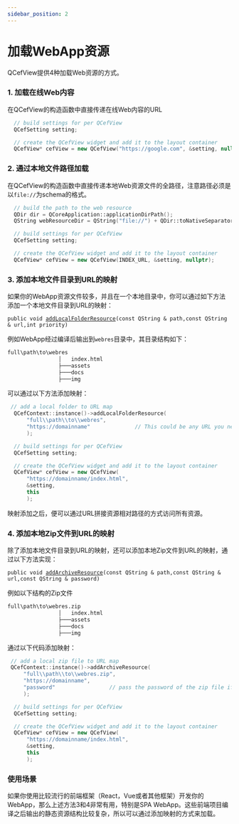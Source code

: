 ```yaml
---
sidebar_position: 2
---
```


# 加载WebApp资源

QCefView提供4种加载Web资源的方式。

### 1. 加载在线Web内容

在QCefView的构造函数中直接传递在线Web内容的URL
```cpp
  // build settings for per QCefView
  QCefSetting setting;

  // create the QCefView widget and add it to the layout container
  QCefView* cefView = new QCefView("https://google.com", &setting, nullptr);
```

### 2. 通过本地文件路径加载

在QCefView的构造函数中直接传递本地Web资源文件的全路径，注意路径必须是以`file://`为schema的格式。
```cpp
  // build the path to the web resource
  QDir dir = QCoreApplication::applicationDirPath();
  QString webResourceDir = QString("file://") + QDir::toNativeSeparators(dir.filePath("webres/index.html"));

  // build settings for per QCefView
  QCefSetting setting;

  // create the QCefView widget and add it to the layout container
  QCefView* cefView = new QCefView(INDEX_URL, &setting, nullptr);
```
### 3. 添加本地文件目录到URL的映射

如果你的WebApp资源文件较多，并且在一个本地目录中，你可以通过如下方法添加一个本地文件目录到URL的映射：

`public void `[`addLocalFolderResource`](/docs/reference/QCefContext#class_q_cef_context_1aecc6f7ee9d296bcf8d2ba470e0c0e454)`(const QString & path,const QString & url,int priority)`

例如WebApp经过编译后输出到`webres`目录中，其目录结构如下：
```bash
full\path\to\webres
                │   index.html
                ├───assets
                ├───docs
                ├───img
```

可以通过以下方法添加映射：
```cpp
 // add a local folder to URL map
  QCefContext::instance()->addLocalFolderResource(
      "full\\path\\to\\webres", 
      "https://domainname"              // This could be any URL you need
      );

  // build settings for per QCefView
  QCefSetting setting;

  // create the QCefView widget and add it to the layout container
  QCefView* cefView = new QCefView(
      "https://domainname/index.html", 
      &setting, 
      this
      );
```

映射添加之后，便可以通过URL拼接资源相对路径的方式访问所有资源。

### 4. 添加本地Zip文件到URL的映射

除了添加本地文件目录到URL的映射，还可以添加本地Zip文件到URL的映射，通过以下方法实现：

`public void `[`addArchiveResource`](/docs/reference/QCefContext#class_q_cef_context_1a007272d5df4016143f6b9e221a3b0eb1)`(const QString & path,const QString & url,const QString & password)`

例如以下结构的Zip文件
```bash
full\path\to\webres.zip
                │   index.html
                ├───assets
                ├───docs
                ├───img
```

通过以下代码添加映射：
```cpp
 // add a local zip file to URL map
 QCefContext::instance()->addArchiveResource(
     "full\\path\\to\\webres.zip", 
     "https://domainname",
     "password"                 // pass the password of the zip file if needed
     );

  // build settings for per QCefView
  QCefSetting setting;

  // create the QCefView widget and add it to the layout container
  QCefView* cefView = new QCefView(
      "https://domainname/index.html", 
      &setting, 
      this
      );
```

### 使用场景

如果你使用比较流行的前端框架（React，Vue或者其他框架）开发你的WebApp，那么上述方法3和4非常有用，特别是SPA WebApp。这些前端项目编译之后输出的静态资源结构比较复杂，所以可以通过添加映射的方式来加载。